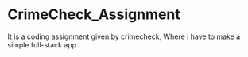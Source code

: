 # CrimeCheck_Assignment
It is a coding assignment given by crimecheck, Where i have to make a simple full-stack app.
